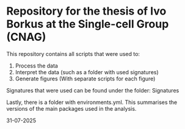 # Repository for the thesis of Ivo Borkus at the Single-cell Group (CNAG)

This repository contains all scripts that were used to:
1. Process the data
2. Interpret the data (such as a folder with used signatures)
3. Generate figures (With separate scripts for each figure)

Signatures that were used can be found under the folder: Signatures

Lastly, there is a folder with environments.yml.
This summarises the versions of the main packages used in the analysis.

31-07-2025

